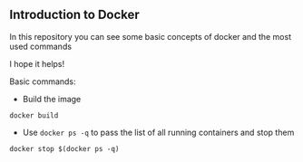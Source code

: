 ## Introduction to Docker

In this repository you can see some basic concepts of docker and the most used commands

I hope it helps!

Basic commands:

- Build the image
```
docker build
```

- Use `docker ps -q` to pass the list of all running containers and stop them

```
docker stop $(docker ps -q)
```

